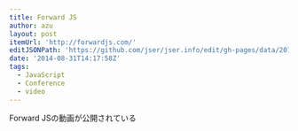 ```yaml
---
title: Forward JS
author: azu
layout: post
itemUrl: 'http://forwardjs.com/'
editJSONPath: 'https://github.com/jser/jser.info/edit/gh-pages/data/2014/08/index.json'
date: '2014-08-31T14:17:58Z'
tags:
  - JavaScript
  - Conference
  - video
---
```

Forward JSの動画が公開されている
